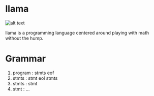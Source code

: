 # llama


![alt text](https://raw.githubusercontent.com/MasonJohnHawver42/llama/main/llama_logo.png)


llama is a programming language centered around playing with math without the hump.

# Grammar

1) program : stmts eof
2) stmts : stmt eol stmts
3) stmts : stmt
4) stmt : ...

